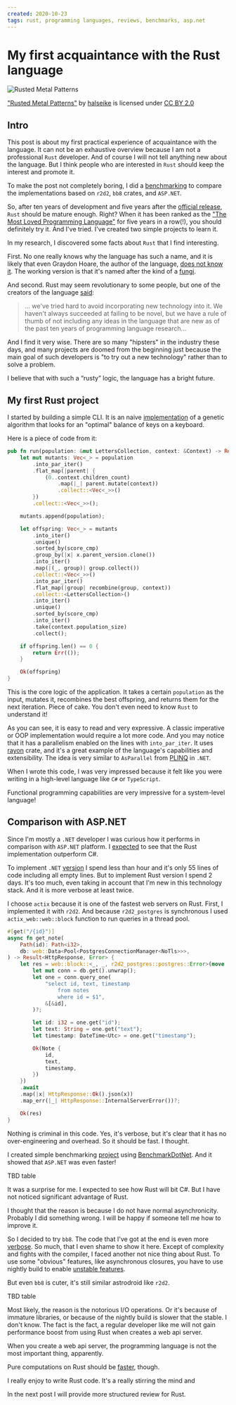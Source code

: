 ```yaml
---
created: 2020-10-23
tags: rust, programming languages, reviews, benchmarks, asp.net
---
```


# My first acquaintance with the Rust language

![Rusted Metal Patterns](https://live.staticflickr.com/4095/4746391656_a4ff32afa6_b.jpg)

["Rusted Metal Patterns"](https://www.flickr.com/photos/99624358@N00/4746391656) by [halseike](https://www.flickr.com/photos/99624358@N00) is licensed under [CC BY 2.0](https://creativecommons.org/licenses/by/2.0/?ref=ccsearch&atype=rich)

## Intro

This post is about my first practical experience of acquaintance with the language.
It can not be an exhaustive overview because I am not a professional `Rust` developer.
And of course I will not tell anything new about the language.
But I think people who are interested in `Rust` should keep the interest and promote it.

To make the post not completely boring, I did a [benchmarking](#comparison-with-aspnet) to compare the implementations based on `r2d2`, `bb8` crates, and `ASP.NET`.

So, after ten years of development and five years after the [official release](https://blog.rust-lang.org/2015/05/15/Rust-1.0.html), `Rust` should be mature enough.
Right?
When it has been ranked as the ["The Most Loved Programming Language"](https://insights.stackoverflow.com/survey/2020#technology-most-loved-dreaded-and-wanted-languages-loved) for five years in a row(!), you should definitely try it.
And I've tried.
I've created two simple projects to learn it.

In my research, I discovered some facts about `Rust` that I find interesting.

First.
No one really knows why the language has such a name, and it is likely that even Graydon Hoare, the author of the language, [does not know it](https://www.reddit.com/r/rust/comments/27jvdt/internet_archaeology_the_definitive_endall_source/).
The working version is that it's named after the kind of a [fungi](https://en.wikipedia.org/wiki/Rust_%28fungus%29).

And second.
Rust may seem revolutionary to some people, but one of the creators of the language [said](https://tim.dreamwidth.org/1784423.html):
> ... we've tried hard to avoid incorporating new technology into it. We haven't always succeeded at failing to be novel, but we have a rule of thumb of not including any ideas in the language that are new as of the past ten years of programming language research...

And I find it very wise.
There are so many "hipsters" in the industry these days, and many projects are doomed from the beginning just because the main goal of such developers is "to try out a new technology" rather than to solve a problem.

I believe that with such a “rusty” logic, the language has a bright future.

## My first Rust project

I started by building a simple CLI.
It is an naive [implementation](https://github.com/sgaliamov/ergo-balance) of a genetic algorithm that looks for an "optimal" balance of keys on a keyboard.

Here is a piece of code from it:

``` rust
pub fn run(population: &mut LettersCollection, context: &Context) -> Result<LettersCollection, ()> {
    let mut mutants: Vec<_> = population
        .into_par_iter()
        .flat_map(|parent| {
            (0..context.children_count)
                .map(|_| parent.mutate(context))
                .collect::<Vec<_>>()
        })
        .collect::<Vec<_>>();

    mutants.append(population);

    let offspring: Vec<_> = mutants
        .into_iter()
        .unique()
        .sorted_by(score_cmp)
        .group_by(|x| x.parent_version.clone())
        .into_iter()
        .map(|(_, group)| group.collect())
        .collect::<Vec<_>>()
        .into_par_iter()
        .flat_map(|group| recombine(group, context))
        .collect::<LettersCollection>()
        .into_iter()
        .unique()
        .sorted_by(score_cmp)
        .into_iter()
        .take(context.population_size)
        .collect();

    if offspring.len() == 0 {
        return Err(());
    }

    Ok(offspring)
}
```

This is the core logic of the application.
It takes a certain `population` as the input, mutates it, recombines the best offspring, and returns them for the next iteration.
Piece of cake.
You don't even need to know `Rust` to understand it!

As you can see, it is easy to read and very expressive.
A classic imperative or OOP implementation would require a lot more code.
And you may notice that it has a parallelism enabled on the lines with `into_par_iter`.
It uses [rayon](https://docs.rs/rayon) crate, and it's a great example of the language's capabilities and extensibility.
The idea is very similar to `AsParallel` from [PLINQ](https://docs.microsoft.com/en-us/dotnet/standard/parallel-programming/introduction-to-plinq) in `.NET`.

When I wrote this code, I was very impressed because it felt like you were writing in a high-level language like `C#` or `TypeScript`.

Functional programming capabilities are very impressive for a system-level language!

## Comparison with ASP.NET

Since I'm mostly a `.NET` developer I was curious how it performs in comparison with `ASP.NET` platform.
I [expected](https://www.techempower.com/benchmarks/#section=data-r19&hw=ph&test=composite) to see that the Rust implementation outperform C#.

To implement `.NET` [version](https://github.com/sgaliamov/rust-web-api/blob/master/dotnet/NotesApi/NotesApi/Controllers/NotesController.cs) I spend less than hour and it's only 55 lines of code including all empty lines.
But to implement Rust version I spend 2 days. It's too much, even taking in account that I'm new in this technology stack.
And it is more verbose at least twice.

I choose `actix` because it is one of the fastest web servers on Rust.
First, I implemented it with `r2d2`. And because `r2d2_postgres` is synchronous I used `actix_web::web::block` function to run queries in a thread pool.

``` rust
#[get("/{id}")]
async fn get_note(
    Path(id): Path<i32>,
    db: web::Data<Pool<PostgresConnectionManager<NoTls>>>,
) -> Result<HttpResponse, Error> {
    let res = web::block::<_, _, r2d2_postgres::postgres::Error>(move || {
        let mut conn = db.get().unwrap();
        let one = conn.query_one(
            "select id, text, timestamp
                from notes
                where id = $1",
            &[&id],
        )?;

        let id: i32 = one.get("id");
        let text: String = one.get("text");
        let timestamp: DateTime<Utc> = one.get("timestamp");

        Ok(Note {
            id,
            text,
            timestamp,
        })
    })
    .await
    .map(|x| HttpResponse::Ok().json(x))
    .map_err(|_| HttpResponse::InternalServerError())?;

    Ok(res)
}
```

Nothing is criminal in this code.
Yes, it's verbose, but it's clear that it has no over-engineering and overhead.
So it should be fast.
I thought.

I created simple benchmarking [project](https://github.com/sgaliamov/rust-web-api/blob/master/dotnet/NotesApi/Benchmark/Program.cs) using [BenchmarkDotNet](https://benchmarkdotnet.org/articles/overview.html).
And it showed that `ASP.NET` was even faster!

TBD table

It was a surprise for me.
I expected to see how Rust will bit C#.
But I have not noticed significant advantage of Rust.

I thought that the reason is because I do not have normal asynchronicity.
Probably I did something wrong.
I will be happy if someone tell me how to improve it.

So I decided to try `bb8`. The code that I've got at the end is even more [verbose](https://github.com/sgaliamov/rust-web-api/blob/master/src/bin/bb8.rs). So much, that I even shame to show it here. Except of complexity and fights with the compiler, I faced another not nice thing about Rust. To use some "obvious" features, like asynchronous closures, you have to use nightly build to enable [unstable features](https://doc.rust-lang.org/stable/unstable-book/the-unstable-book.html).

But even `bb8` is cuter, it's still similar astrodroid like `r2d2`.

TBD table

Most likely, the reason is the notorious I/O operations.
Or it's because of immature libraries, or because of the nightly build is slower that the stable.
I don't know.
The fact is the fact, a regular developer like me will not gain performance boost from using Rust when creates a web api server.

When you create a web api server, the programming language is not the most important thing, apparently.

Pure computations on Rust should be [faster](https://benchmarksgame-team.pages.debian.net/benchmarksgame/which-programs-are-fastest.html), though.

I really enjoy to write Rust code. It's a really stirring the mind and

In the next post I will provide more structured review for Rust.
